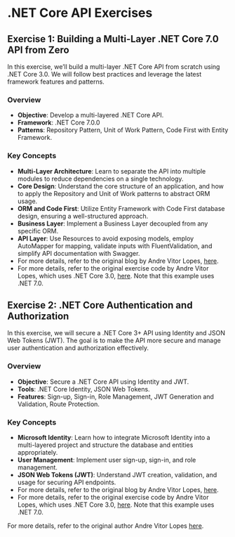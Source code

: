 # .NET Core API Exercises

## Exercise 1: Building a Multi-Layer .NET Core 7.0 API from Zero

In this exercise, we’ll build a multi-layer .NET Core API from scratch using .NET Core 3.0. We will follow best practices and leverage the latest framework features and patterns.

### Overview

- **Objective**: Develop a multi-layered .NET Core API.
- **Framework**: .NET Core 7.0.0
- **Patterns**: Repository Pattern, Unit of Work Pattern, Code First with Entity Framework.

### Key Concepts

- **Multi-Layer Architecture**: Learn to separate the API into multiple modules to reduce dependencies on a single technology.
- **Core Design**: Understand the core structure of an application, and how to apply the Repository and Unit of Work patterns to abstract ORM usage.
- **ORM and Code First**: Utilize Entity Framework with Code First database design, ensuring a well-structured approach.
- **Business Layer**: Implement a Business Layer decoupled from any specific ORM.
- **API Layer**: Use Resources to avoid exposing models, employ AutoMapper for mapping, validate inputs with FluentValidation, and simplify API documentation with Swagger.
- For more details, refer to the original blog by Andre Vitor Lopes, [here](https://medium.com/swlh/building-a-nice-multi-layer-net-core-3-api-c68a9ef16368).
- For more details, refer to the original exercise code by Andre Vitor Lopes, which uses .NET Core 3.0, [here](https://github.com/alopes2/Medium-MyMusic). Note that this example uses .NET 7.0.

## Exercise 2: .NET Core Authentication and Authorization

In this exercise, we will secure a .NET Core 3+ API using Identity and JSON Web Tokens (JWT). The goal is to make the API more secure and manage user authentication and authorization effectively.

### Overview

- **Objective**: Secure a .NET Core API using Identity and JWT.
- **Tools**: .NET Core Identity, JSON Web Tokens.
- **Features**: Sign-up, Sign-in, Role Management, JWT Generation and Validation, Route Protection.

### Key Concepts

- **Microsoft Identity**: Learn how to integrate Microsoft Identity into a multi-layered project and structure the database and entities appropriately.
- **User Management**: Implement user sign-up, sign-in, and role management.
- **JSON Web Tokens (JWT)**: Understand JWT creation, validation, and usage for securing API endpoints.
- For more details, refer to the original blog by Andre Vitor Lopes, [here](https://medium.com/swlh/securing-your-net-core-3-api-using-identity-93d6426d6311).
- For more details, refer to the original exercise code by Andre Vitor Lopes, which uses .NET Core 3.0, [here](https://github.com/alopes2/Medium-MyMusic-Identity). Note that this example uses .NET 7.0.

For more details, refer to the original author Andre Vitor Lopes [here](https://blog.andrevitorlopes.com/).

